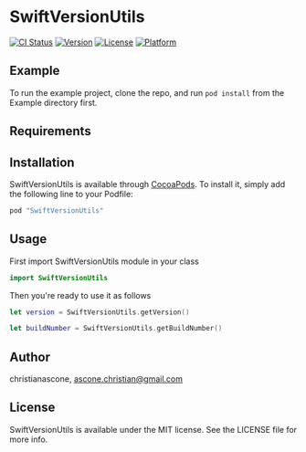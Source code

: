 # SwiftVersionUtils

[![CI Status](http://img.shields.io/travis/christianascone/SwiftVersionUtils.svg?style=flat)](https://travis-ci.org/christianascone/SwiftVersionUtils)
[![Version](https://img.shields.io/cocoapods/v/SwiftVersionUtils.svg?style=flat)](http://cocoapods.org/pods/SwiftVersionUtils)
[![License](https://img.shields.io/cocoapods/l/SwiftVersionUtils.svg?style=flat)](http://cocoapods.org/pods/SwiftVersionUtils)
[![Platform](https://img.shields.io/cocoapods/p/SwiftVersionUtils.svg?style=flat)](http://cocoapods.org/pods/SwiftVersionUtils)

## Example

To run the example project, clone the repo, and run `pod install` from the Example directory first.

## Requirements

## Installation

SwiftVersionUtils is available through [CocoaPods](http://cocoapods.org). To install
it, simply add the following line to your Podfile:

```ruby
pod "SwiftVersionUtils"
```

## Usage

First import SwiftVersionUtils module in your class

```swift
import SwiftVersionUtils
```

Then you're ready to use it as follows

```swift
let version = SwiftVersionUtils.getVersion()
```

```swift
let buildNumber = SwiftVersionUtils.getBuildNumber()
```

## Author

christianascone, ascone.christian@gmail.com

## License

SwiftVersionUtils is available under the MIT license. See the LICENSE file for more info.
